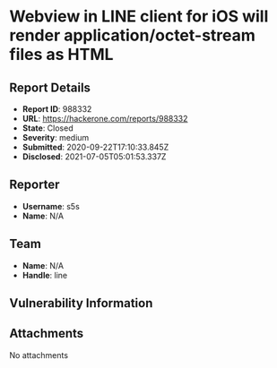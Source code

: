 # Webview in LINE client for iOS will render application/octet-stream files as HTML

## Report Details
- **Report ID**: 988332
- **URL**: https://hackerone.com/reports/988332
- **State**: Closed
- **Severity**: medium
- **Submitted**: 2020-09-22T17:10:33.845Z
- **Disclosed**: 2021-07-05T05:01:53.337Z

## Reporter
- **Username**: s5s
- **Name**: N/A

## Team
- **Name**: N/A
- **Handle**: line

## Vulnerability Information


## Attachments
No attachments
